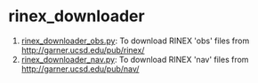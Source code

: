 # rinex_downloader
1. [rinex_downloader_obs.py](https://github.com/bbrawar/rinex_downloader/blob/main/rinex_downloader_obs.py): To download RINEX 'obs' files from http://garner.ucsd.edu/pub/rinex/
2. [rinex_downloader_nav.py](https://github.com/bbrawar/rinex_downloader/blob/main/rinex_downloader_nav.py): To download RINEX 'nav' files from http://garner.ucsd.edu/pub/nav/

